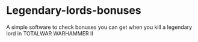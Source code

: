 # Legendary-lords-bonuses

A simple software to check bonuses you can get when you kill a legendary lord in TOTALWAR WARHAMMER II
